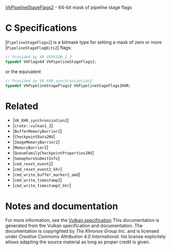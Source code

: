 [VkPipelineStageFlags2](https://www.khronos.org/registry/vulkan/specs/1.3-extensions/man/html/VkPipelineStageFlags2.html) - 64-bit mask of pipeline stage flags

# C Specifications
[`PipelineStageFlags2`] is a bitmask type for setting a mask of zero or
more [`PipelineStageFlagBits2`] flags:
```c
// Provided by VK_VERSION_1_3
typedef VkFlags64 VkPipelineStageFlags2;
```
or the equivalent
```c
// Provided by VK_KHR_synchronization2
typedef VkPipelineStageFlags2 VkPipelineStageFlags2KHR;
```

# Related
- [`VK_KHR_synchronization2`]
- [`crate::vulkan1_3`]
- [`BufferMemoryBarrier2`]
- [`CheckpointData2NV`]
- [`ImageMemoryBarrier2`]
- [`MemoryBarrier2`]
- [`QueueFamilyCheckpointProperties2NV`]
- [`SemaphoreSubmitInfo`]
- [`cmd_reset_event2`]
- [`cmd_reset_event2_khr`]
- [`cmd_write_buffer_marker2_amd`]
- [`cmd_write_timestamp2`]
- [`cmd_write_timestamp2_khr`]

# Notes and documentation
For more information, see the [Vulkan specification](https://www.khronos.org/registry/vulkan/specs/1.3-extensions/html/vkspec.html)
This documentation is generated from the Vulkan specification and documentation.
The documentation is copyrighted by *The Khronos Group Inc.* and is licensed under *Creative Commons Attribution 4.0 International*.
his license explicitely allows adapting the source material as long as proper credit is given.
        